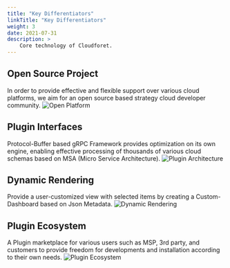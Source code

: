 ```yaml
---
title: "Key Differentiators"
linkTitle: "Key Differentiators"
weight: 3
date: 2021-07-31
description: >
    Core technology of Cloudforet.
---
```


## Open Source Project
In order to provide effective and flexible support over various cloud platforms, we aim for an open source based strategy cloud developer community.
![Open Platform](/docs/concepts/img/2020-07-31-3.18.54.png)

## Plugin Interfaces
Protocol-Buffer based gRPC Framework provides optimization on its own engine, enabling effective processing of thousands of various cloud schemas based on MSA \(Micro Service Architecture\).
![Plugin Architecture](/docs/concepts/img/2020-07-31-3.23.50.png)

## Dynamic Rendering
Provide a user-customized view with selected items by creating a Custom-Dashboard based on Json Metadata.
![Dynamic Rendering](/docs/concepts/img/2020-07-31-3.25.39.png)

## Plugin Ecosystem
A Plugin marketplace for various users such as MSP, 3rd party, and customers to provide freedom for developments and installation according to their own needs.
![Plugin Ecosystem](/docs/concepts/img/2020-07-31-3.29.34.png)
